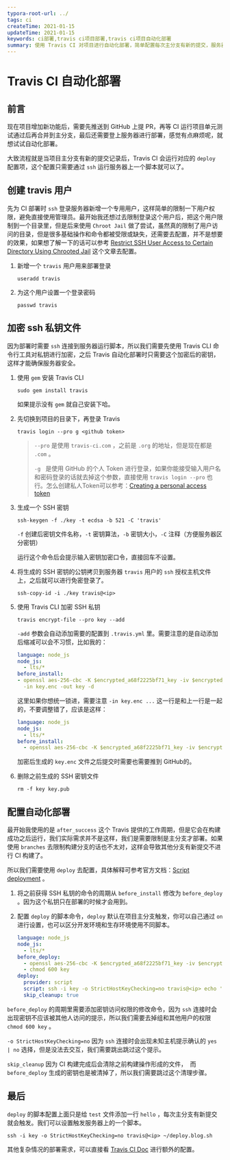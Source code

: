 ```yaml
---
typora-root-url: ../
tags: ci
createTime: 2021-01-15
updateTime: 2021-01-15
keywords: ci部署,travis ci项目部署,travis ci项目自动化部署
summary: 使用 Travis CI 对项目进行自动化部署，简单配置每次主分支有新的提交，服务器就自动进行更新。
---
```


# Travis CI 自动化部署

## 前言

现在项目增加新功能后，需要先推送到 GitHub 上提 PR，再等 CI 运行项目单元测试通过后再合并到主分支，最后还需要登上服务器进行部署，感觉有点麻烦呢，就想试试自动化部署。

大致流程就是当项目主分支有新的提交记录后，Travis CI 会运行对应的 `deploy` 配置项，这个配置只需要通过 `ssh` 运行服务器上一个脚本就可以了。

## 创建 travis 用户

先为 CI 部署时 `ssh` 登录服务器新增一个专用用户，这样简单的限制一下用户权限，避免直接使用管理员。最开始我还想过去限制登录这个用户后，把这个用户限制到一个目录里，但是后来使用 `Chroot Jail` 做了尝试，虽然真的限制了用户访问的目录，但是很多基础操作和命令都被受限或缺失，还需要去配置，并不是想要的效果，如果想了解一下的话可以参考 [Restrict SSH User Access to Certain Directory Using Chrooted Jail](https://www.tecmint.com/restrict-ssh-user-to-directory-using-chrooted-jail/) 这个文章去配置。

1. 新增一个 `travis` 用户用来部署登录

   ```shell
   useradd travis
   ```

2. 为这个用户设置一个登录密码

   ```shell
   passwd travis
   ```

## 加密 ssh 私钥文件

因为部署时需要 `ssh` 连接到服务器运行脚本，所以我们需要先使用 Travis CLI 命令行工具对私钥进行加密，之后 Travis 自动化部署时只需要这个加密后的密钥，这样才能确保服务器安全。

1. 使用 `gem` 安装 Travis CLI

   ```shell
   sudo gem install travis
   ```

   如果提示没有 `gem` 就自己安装下哈。

2. 先切换到项目的目录下，再登录 Travis

   ```shell
   travis login --pro g <github token>
   ```

   > `--pro` 是使用 `travis-ci.com` ，之前是 `.org` 的地址，但是现在都是 `.com` 。
   >
   > `-g`   是使用 GitHub 的个人 Token 进行登录，如果你能接受输入用户名和密码登录的话就去掉这个参数，直接使用 `travis login --pro` 也行。怎么创建私人Token可以参考：[Creating a personal access token](https://docs.github.com/en/free-pro-team@latest/github/authenticating-to-github/creating-a-personal-access-token) 

3. 生成一个 SSH 密钥

   ```shell
   ssh-keygen -f ./key -t ecdsa -b 521 -C 'travis'
   ```

   `-f` 创建后密钥文件名称，`-t` 密钥算法，`-b` 密钥大小，`-C` 注释（方便服务器区分密钥）

   运行这个命令后会提示输入密钥加密口令，直接回车不设置。

4. 将生成的 SSH 密钥的公钥拷贝到服务器 `travis` 用户的 `ssh` 授权主机文件上，之后就可以进行免密登录了。

   ```shell
   ssh-copy-id -i ./key travis@<ip>
   ```

5. 使用 Travis CLI 加密 SSH 私钥

   ```shell
   travis encrypt-file --pro key --add
   ```

   `-add` 参数会自动添加需要的配置到 `.travis.yml` 里。需要注意的是自动添加后缩减可以会不习惯，比如我的：

   ```yaml
   language: node_js
   node_js:
     - lts/*
   before_install:
   - openssl aes-256-cbc -K $encrypted_a68f2225bf71_key -iv $encrypted_a68f2225bf71_iv
     -in key.enc -out key -d
   ```

   这里如果你想统一锁进，需要注意 `-in key.enc ...` 这一行是和上一行是一起的，不要调整错了，应该是这样：

   ```yaml
   language: node_js
   node_js:
     - lts/*
   before_install:
     - openssl aes-256-cbc -K $encrypted_a68f2225bf71_key -iv $encrypted_a68f2225bf71_iv -in key.enc -out key -d
   ```

   加密后生成的 `key.enc` 文件之后提交时需要也需要推到 GitHub的。

6. 删除之前生成的 SSH 密钥文件

   ```shell
   rm -f key key.pub
   ```

## 配置自动化部署

最开始我使用的是 `after_success` 这个 Travis 提供的工作周期，但是它会在构建成功之后运行，我们实际需求并不是这样，我们是需要限制是主分支才部署。如果使用 `branches` 去限制构建分支的话也不太对，这样会导致其他分支有新提交不进行 CI 构建了。

所以我们需要使用 `deploy` 去配置，具体解释可参考官方文档：[Script deployment](https://docs.travis-ci.com/user/deployment/script/) 。

1. 将之前获得 SSH 私钥的命令的周期从 `before_install` 修改为 `before_deploy` 。因为这个私钥只在部署的时候才会用到。

2. 配置 `deploy` 的脚本命令，`deploy` 默认在项目主分支触发，你可以自己通过 `on` 进行设置，也可以区分开发环境和生存环境使用不同脚本。

   ```yaml
   language: node_js
   node_js:
     - lts/*
   before_deploy:
     - openssl aes-256-cbc -K $encrypted_a68f2225bf71_key -iv $encrypted_a68f2225bf71_iv -in key.enc -out key -d
     - chmod 600 key
   deploy:
     provider: script
     script: ssh -i key -o StrictHostKeyChecking=no travis@<ip> echo 'hello'>> test
     skip_cleanup: true
   ```

`before_deploy` 的周期里需要添加密钥访问权限的修改命令，因为 `ssh` 连接时会出现密钥不应该被其他人访问的提示，所以我们需要去掉组和其他用户的权限 `chmod 600 key` 。

`-o StrictHostKeyChecking=no` 因为 `ssh` 连接时会出现未知主机提示确认的 `yes | no` 选择，但是没法去交互，我们需要跳出跳过这个提示。

`skip_cleanup` 因为 CI 构建完成后会清除之前构建操作形成的文件，  而 `before_deploy` 生成的密钥也是被清掉了，所以我们需要跳过这个清理步骤。

## 最后

`deploy` 的脚本配置上面只是给 `test` 文件添加一行 `hello` ，每次主分支有新提交就会触发。我们可以设置触发服务器上的一个脚本。

```shell
ssh -i key -o StrictHostKeyChecking=no travis@<ip> ~/deploy.blog.sh
```

其他复杂情况的部署需求，可以直接看 [Travis CI Doc](https://docs.travis-ci.com/) 进行额外的配置。